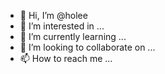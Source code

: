 - 👋 Hi, I’m @holee
- 👀 I’m interested in ...
- 🌱 I’m currently learning ...
- 💞️ I’m looking to collaborate on ...
- 📫 How to reach me ...

<!---
holee/holee is a ✨ special ✨ repository because its `README.md` (this file) appears on your GitHub profile.
You can click the Preview link to take a look at your changes.
--->
